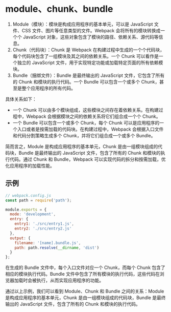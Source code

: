 # module、chunk、bundle

1. Module（模块）：模块是构成应用程序的基本单元，可以是 JavaScript 文件、CSS 文件、图片等任意类型的文件。Webpack 会将所有的模块转换成一个个 JavaScript 对象，这些对象包含了模块的路径、依赖关系、源代码等信息。
2. Chunk（代码块）：Chunk 是 Webpack 在构建过程中生成的一个个代码块，每个代码块包含了一组模块及其之间的依赖关系。一个 Chunk 可以看作是一个独立的 JavaScript 文件，用于实现特定功能或加载特定页面的所有依赖模块。
3. Bundle（捆绑文件）：Bundle 是最终输出的 JavaScript 文件，它包含了所有的 Chunk 和模块的执行代码。一个 Bundle 可以包含一个或多个 Chunk，甚至是整个应用程序的所有代码。

具体关系如下：
- 一个 Chunk 可以由多个模块组成，这些模块之间存在着依赖关系。在构建过程中，Webpack 会根据模块之间的依赖关系将它们组合成一个个 Chunk。
- 一个 Bundle 可以包含一个或多个 Chunk，每个 Chunk 可以是应用程序的一个入口或者是按需加载的代码块。在构建过程中，Webpack 会根据入口文件和代码分割策略生成多个 Chunk，并将它们组合成一个或多个 Bundle。

简而言之，Module 是构成应用程序的基本单元，Chunk 是由一组模块组成的代码块，Bundle 是最终输出的 JavaScript 文件，包含了所有的 Chunk 和模块的执行代码。通过 Chunk 和 Bundle，Webpack 可以实现代码的拆分和按需加载，优化应用程序的加载性能。


## 示例

```js
// webpack.config.js
const path = require('path');

module.exports = {
  mode: 'development',
  entry: {
    entry1: './src/entry1.js',
    entry2: './src/entry2.js'
  },
  output: {
    filename: '[name].bundle.js',
    path: path.resolve(__dirname, 'dist')
  }
};
```

在生成的 Bundle 文件中，每个入口文件对应一个 Chunk，而每个 Chunk 包含了相应的模块执行代码。Bundle 文件中包含了所有模块的执行代码，这些代码在浏览器加载时会被执行，从而实现应用程序的功能。

通过以上示例，我们可以看到 Module、Chunk 和 Bundle 之间的关系：Module 是构成应用程序的基本单元，Chunk 是由一组模块组成的代码块，Bundle 是最终输出的 JavaScript 文件，包含了所有的 Chunk 和模块的执行代码。
